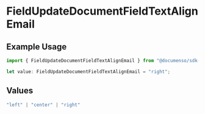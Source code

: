 # FieldUpdateDocumentFieldTextAlignEmail

## Example Usage

```typescript
import { FieldUpdateDocumentFieldTextAlignEmail } from "@documenso/sdk-typescript/models/operations";

let value: FieldUpdateDocumentFieldTextAlignEmail = "right";
```

## Values

```typescript
"left" | "center" | "right"
```